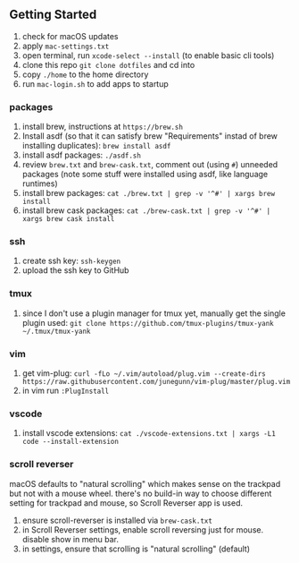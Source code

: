 ## Getting Started
1. check for macOS updates
1. apply `mac-settings.txt`
1. open terminal, run `xcode-select --install` (to enable basic cli tools)
1. clone this repo `git clone dotfiles` and cd into
1. copy `./home` to the home directory
1. run `mac-login.sh` to add apps to startup

### packages
1. install brew, instructions at `https://brew.sh`
1. Install asdf (so that it can satisfy brew "Requirements" instad of brew installing duplicates): `brew install asdf`
1. install asdf packages: `./asdf.sh`
1. review `brew.txt` and `brew-cask.txt`, comment out (using `#`) unneeded packages (note some stuff were installed using asdf, like language runtimes)
1. install brew packages: `cat ./brew.txt | grep -v '^#' | xargs brew install`
1. install brew cask packages: `cat ./brew-cask.txt | grep -v '^#' | xargs brew cask install`

### ssh
1. create ssh key: `ssh-keygen`
1. upload the ssh key to GitHub

### tmux
1. since I don't use a plugin manager for tmux yet, manually get the single plugin used: `git clone https://github.com/tmux-plugins/tmux-yank ~/.tmux/tmux-yank`

### vim
1. get vim-plug: `curl -fLo ~/.vim/autoload/plug.vim --create-dirs https://raw.githubusercontent.com/junegunn/vim-plug/master/plug.vim`
1. in vim run `:PlugInstall`

### vscode
1. install vscode extensions: `cat ./vscode-extensions.txt | xargs -L1 code --install-extension`

### scroll reverser
macOS defaults to "natural scrolling" which makes sense on the trackpad but not with a mouse wheel.
there's no build-in way to choose different setting for trackpad and mouse, so Scroll Reverser app is used.
1. ensure scroll-reverser is installed via `brew-cask.txt`
1. in Scroll Reverser settings, enable scroll reversing just for mouse. disable show in menu bar.
1. in settings, ensure that scrolling is "natural scrolling" (default)

